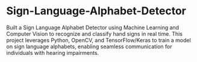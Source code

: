 # Sign-Language-Alphabet-Detector
Built a Sign Language Alphabet Detector using Machine Learning and Computer Vision to recognize and classify hand signs in real time. This project leverages Python, OpenCV, and TensorFlow/Keras to train a model on sign language alphabets, enabling seamless communication for individuals with hearing impairments.

